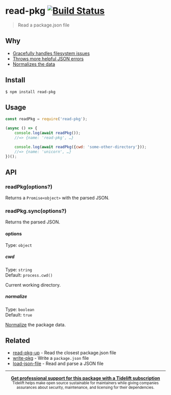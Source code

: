 # read-pkg [![Build Status](https://travis-ci.org/sindresorhus/read-pkg.svg?branch=master)](https://travis-ci.org/sindresorhus/read-pkg)

> Read a package.json file

## Why

- [Gracefully handles filesystem issues](https://github.com/isaacs/node-graceful-fs)
- [Throws more helpful JSON errors](https://github.com/sindresorhus/parse-json)
- [Normalizes the data](https://github.com/npm/normalize-package-data#what-normalization-currently-entails)

## Install

```
$ npm install read-pkg
```

## Usage

```js
const readPkg = require('read-pkg');

(async () => {
	console.log(await readPkg());
	//=> {name: 'read-pkg', …}

	console.log(await readPkg({cwd: 'some-other-directory'}));
	//=> {name: 'unicorn', …}
})();
```

## API

### readPkg(options?)

Returns a `Promise<object>` with the parsed JSON.

### readPkg.sync(options?)

Returns the parsed JSON.

#### options

Type: `object`

##### cwd

Type: `string`<br>
Default: `process.cwd()`

Current working directory.

##### normalize

Type: `boolean`<br>
Default: `true`

[Normalize](https://github.com/npm/normalize-package-data#what-normalization-currently-entails) the package data.

## Related

- [read-pkg-up](https://github.com/sindresorhus/read-pkg-up) - Read the closest package.json file
- [write-pkg](https://github.com/sindresorhus/write-pkg) - Write a `package.json` file
- [load-json-file](https://github.com/sindresorhus/load-json-file) - Read and parse a JSON file

---

<div align="center">
	<b>
		<a href="https://tidelift.com/subscription/pkg/npm-read-pkg?utm_source=npm-read-pkg&utm_medium=referral&utm_campaign=readme">Get professional support for this package with a Tidelift subscription</a>
	</b>
	<br>
	<sub>
		Tidelift helps make open source sustainable for maintainers while giving companies<br>assurances about security, maintenance, and licensing for their dependencies.
	</sub>
</div>
